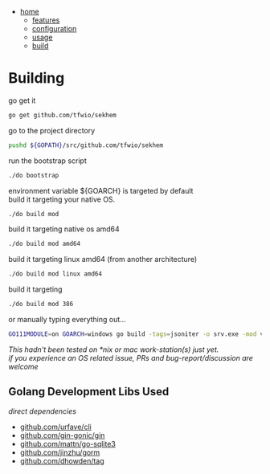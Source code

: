 [github.com/dhowden/tag]:         https://github.com/dhowden/tag "github.com/gogonic/gin"
[github.com/gin-gonic/gin]:       https://github.com/gin-gonic/gin
[github.com/jinzhu/gorm]:         https://github.com/jinzhu/gorm
[github.com/urfave/cli]:          https://github.com/urfave/cli
[github.com/mattn/go-sqlite3]:    https://github.com/mattn/go-sqlite3
[github.com/jgm/pandoc]:          https://github.com/jgm/pandoc
[github.com/jgm/pandoc/releases]: https://github.com/jgm/pandoc/releases
[home]: ../../readme.md "github.com/tfwio/sekhem/readme.md"
[features]: features.md
[configuration]: configuration.md
[build]: build.md
[usage]: usage.md
<!-- []:  -->

- [home]
    - [features]
    - [configuration]
    - [usage]
    - [build]


Building
=======================

go get it

```bash
go get github.com/tfwio/sekhem
```
go to the project directory
```bash
pushd ${GOPATH}/src/github.com/tfwio/sekhem
```
run the bootstrap script
```bash
./do bootstrap
```
environment variable ${GOARCH} is targeted by default  
build it targeting your native OS.
```bash
./do build mod
```
build it targeting native os amd64
```bash
./do build mod amd64
```
build it targeting linux amd64 (from another architecture)
```bash
./do build mod linux amd64
```
build it targeting 
```bash
./do build mod 386
```
or manually typing everything out...
```bash
GO111MODULE=on GOARCH=windows go build -tags=jsoniter -o srv.exe -mod vendor srv.go
```


*This hadn't been tested on \*nix or mac work-station(s) just yet.  
if you experience an OS related issue, PRs and bug-report/discussion are welcome*

Golang Development Libs Used
-----------------

*direct dependencies*

- [github.com/urfave/cli]
- [github.com/gin-gonic/gin]
- [github.com/mattn/go-sqlite3]
- [github.com/jinzhu/gorm]
- [github.com/dhowden/tag]


